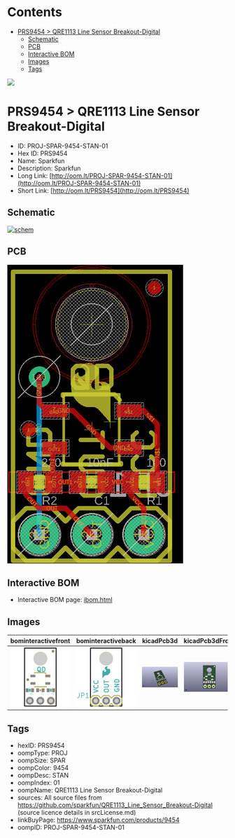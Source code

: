 



Contents
========

* [PRS9454 > QRE1113 Line Sensor Breakout-Digital](#prs9454--qre1113-line-sensor-breakout-digital)
	* [Schematic](#schematic)
	* [PCB](#pcb)
	* [Interactive BOM](#interactive-bom)
	* [Images](#images)
	* [Tags](#tags)
  
![][im]
# PRS9454 > QRE1113 Line Sensor Breakout-Digital

- ID: PROJ-SPAR-9454-STAN-01
- Hex ID: PRS9454
- Name: Sparkfun
- Description: Sparkfun
- Long Link: [http://oom.lt/PROJ-SPAR-9454-STAN-01](http://oom.lt/PROJ-SPAR-9454-STAN-01)
- Short Link: [http://oom.lt/PRS9454](http://oom.lt/PRS9454)

## Schematic
  
[![schem](eagleSchemImage.png)](eagleSchemImage.png)
## PCB
  
[![pcb](eagleImage.png)](eagleImage.png)
## Interactive BOM

- Interactive BOM page: [ibom.html](https://htmlpreview.github.io/?https://github.com/oomlout/oomlout_OOMP_projects/blob/main/PROJ-SPAR-9454-STAN-01/kicad/bom/ibom.html)

## Images
  
  

|bominteractivefront|bominteractiveback|kicadPcb3d|kicadPcb3dFront|kicadPcb3dBack|eagleImage|eagleSchemImage|
| :---: | :---: | :---: | :---: | :---: | :---: | :---: |
|[![bominteractivefront](bomFront_140.png)](bomFront.png)|[![bominteractiveback](bomBack_140.png)](bomBack.png)|[![kicadPcb3d](kicadPcb3d_140.png)](kicadPcb3d.png)|[![kicadPcb3dFront](kicadPcb3dFront_140.png)](kicadPcb3dFront.png)|[![kicadPcb3dBack](kicadPcb3dBack_140.png)](kicadPcb3dBack.png)|[![eagleImage](eagleImage_140.png)](eagleImage.png)|[![eagleSchemImage](eagleSchemImage_140.png)](eagleSchemImage.png)|

## Tags

- hexID: PRS9454
- oompType: PROJ
- oompSize: SPAR
- oompColor: 9454
- oompDesc: STAN
- oompIndex: 01
- oompName: QRE1113 Line Sensor Breakout-Digital
- sources: All source files from https://github.com/sparkfun/QRE1113_Line_Sensor_Breakout-Digital (source licence details in srcLicense.md)
- linkBuyPage: https://www.sparkfun.com/products/9454
- oompID: PROJ-SPAR-9454-STAN-01



[im]: kicadPcb3d_450.png

